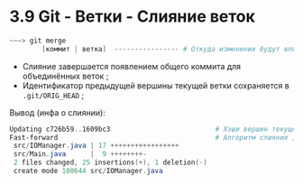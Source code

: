 # 3.9 Git - Ветки - Слияние веток

```powershell
~~~> git merge
        [коммит | ветка]  ---------------- # Откуда изменения будут вливаться в текущую ветку ;
```
+ Слияние завершается появлением общего коммита для объединённых веток ;
+ Идентификатор предыдущей вершины текущей ветки сохраняется в `.git/ORIG_HEAD` ; 

Вывод (инфа о слиянии):

```powershell
Updating c726b59..1609bc3                          # Хэши вершин текущей и вливаемой веток соответственно ;
Fast-forward                                       # Алгоритм слияния ;
 src/IOManager.java | 17 +++++++++++++++++
 src/Main.java      |  9 ++++++++-
 2 files changed, 25 insertions(+), 1 deletion(-)
 create mode 100644 src/IOManager.java
```
